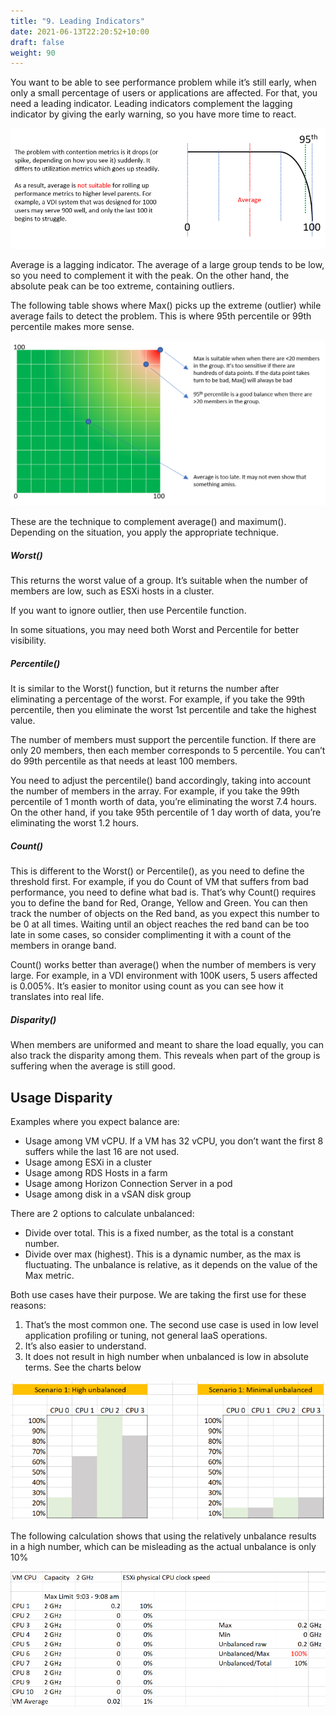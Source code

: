 ```yaml
---
title: "9. Leading Indicators"
date: 2021-06-13T22:20:52+10:00
draft: false
weight: 90
---
```


You want to be able to see performance problem while it’s still early, when only a small percentage of users or applications are affected. For that, you need a leading indicator. Leading indicators complement the lagging indicator by giving the early warning, so you have more time to react.

![](1.2.9-fig-1.png)

Average is a lagging indicator. The average of a large group tends to be low, so you need to complement it with the peak. On the other hand, the absolute peak can be too extreme, containing outliers. 

The following table shows where Max() picks up the extreme (outlier) while average fails to detect the problem. This is where 95th percentile or 99th percentile makes more sense.

![](1.2.9-fig-2.png)

These are the technique to complement average() and maximum(). Depending on the situation, you apply the appropriate technique.

##### Worst()

This returns the worst value of a group. It’s suitable when the number of members are low, such as ESXi hosts in a cluster.

If you want to ignore outlier, then use Percentile function.

In some situations, you may need both Worst and Percentile for better visibility.

##### Percentile()

It is similar to the Worst() function, but it returns the number after eliminating a percentage of the worst. For example, if you take the 99th percentile, then you eliminate the worst 1st percentile and take the highest value.

The number of members must support the percentile function. If there are only 20 members, then each member corresponds to 5 percentile. You can’t do 99th percentile as that needs at least 100 members.

You need to adjust the percentile() band accordingly, taking into account the number of members in the array. For example, if you take the 99th percentile of 1 month worth of data, you’re eliminating the worst 7.4 hours. On the other hand, if you take 95th percentile of 1 day worth of data, you’re eliminating the worst 1.2 hours.

##### Count()

This is different to the Worst() or Percentile(), as you need to define the threshold first. For example, if you do Count of VM that suffers from bad performance, you need to define what bad is. That’s why Count() requires you to define the band for Red, Orange, Yellow and Green. You can then track the number of objects on the Red band, as you expect this number to be 0 at all times. Waiting until an object reaches the red band can be too late in some cases, so consider complimenting it with a count of the members in orange band. 

Count() works better than average() when the number of members is very large. For example, in a VDI environment with 100K users, 5 users affected is 0.005%. It’s easier to monitor using count as you can see how it translates into real life.

##### Disparity()

When members are uniformed and meant to share the load equally, you can also track the disparity among them. This reveals when part of the group is suffering when the average is still good.

## Usage Disparity

Examples where you expect balance are:

- Usage among VM vCPU. If a VM has 32 vCPU, you don’t want the first 8 suffers while the last 16 are not used.
- Usage among ESXi in a cluster
- Usage among RDS Hosts in a farm
- Usage among Horizon Connection Server in a pod
- Usage among disk in a vSAN disk group

There are 2 options to calculate unbalanced:

- Divide over total. This is a fixed number, as the total is a constant number. 
- Divide over max (highest). This is a dynamic number, as the max is fluctuating. The unbalance is relative, as it depends on the value of the Max metric.

Both use cases have their purpose. We are taking the first use for these reasons:

1. That’s the most common one. The second use case is used in low level application profiling or tuning, not general IaaS operations.
1. It’s also easier to understand. 
1. It does not result in high number when unbalanced is low in absolute terms. See the charts below

![](1.2.9-fig-3.png)

The following calculation shows that using the relatively unbalance results in a high number, which can be misleading as the actual unbalance is only 10%

![](1.2.9-fig-4.png)